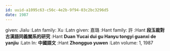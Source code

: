 ```yaml
---
id: uuid-a1095c63-c56c-4e2b-9f94-03c2bc3296d5
date: 1987
---
```


given: Jialu :Latn
family: Xu :Latn
given: 嘉璐 :Hant
family: 許 :Hant
**段玉裁對古漢語同義關系的研究** :Hant
**Duan Yucai dui gu Hanyu tongyi guanxi de yanjiu** :Latn
In: 
**中國語文** :Hant
**Zhongguo yuwen** :Latn
volume: 1, 1987